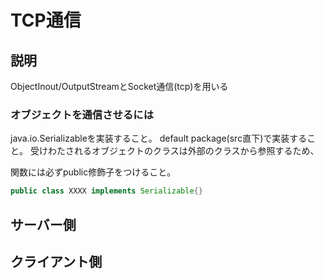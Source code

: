 # TCP通信





## 説明

ObjectInout/OutputStreamとSocket通信(tcp)を用いる



### オブジェクトを通信させるには

java.io.Serializableを実装すること。
default package(src直下)で実装すること。
受けわたされるオブジェクトのクラスは外部のクラスから参照するため、

関数には必ずpublic修飾子をつけること。

```java
public class XXXX implements Serializable{}
```





## サーバー側









## クライアント側

